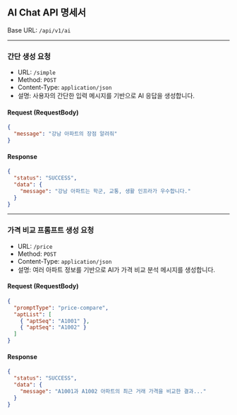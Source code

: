 ## AI Chat API 명세서

Base URL: `/api/v1/ai`

---

### 간단 생성 요청

- URL: `/simple`
- Method: `POST`
- Content-Type: `application/json`
- 설명: 사용자의 간단한 입력 메시지를 기반으로 AI 응답을 생성합니다.

#### Request (RequestBody)

```json
{
  "message": "강남 아파트의 장점 알려줘"
}
```

#### Response

```json
{
  "status": "SUCCESS",
  "data": {
    "message": "강남 아파트는 학군, 교통, 생활 인프라가 우수합니다."
  }
}
```

---

### 가격 비교 프롬프트 생성 요청

- URL: `/price`
- Method: `POST`
- Content-Type: `application/json`
- 설명: 여러 아파트 정보를 기반으로 AI가 가격 비교 분석 메시지를 생성합니다.

#### Request (RequestBody)

```json
{
  "promptType": "price-compare",
  "aptList": [
    { "aptSeq": "A1001" },
    { "aptSeq": "A1002" }
  ]
}
```

#### Response

```json
{
  "status": "SUCCESS",
  "data": {
    "message": "A1001과 A1002 아파트의 최근 거래 가격을 비교한 결과..."
  }
}
```